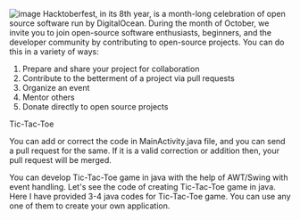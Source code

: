 ![image](https://user-images.githubusercontent.com/91856773/135779323-4d179913-6b9c-4745-9465-be2ed89ed258.png)
Hacktoberfest, in its 8th year, is a month-long celebration of open source software run by DigitalOcean. During the month of October, we invite you to join open-source software enthusiasts, beginners, and the developer community by contributing to open-source projects. You can do this in a variety of ways:

1. Prepare and share your project for collaboration
2. Contribute to the betterment of a project via pull requests
3. Organize an event
4. Mentor others
5. Donate directly to open source projects

Tic-Tac-Toe

You can add or correct the code in MainActivity.java file, and you can send a pull request for the same. If it is a valid correction or addition then, your pull request will be merged.

You can develop Tic-Tac-Toe game in java with the help of AWT/Swing with event handling. Let's see the code of creating Tic-Tac-Toe game in java. Here I have provided 3-4 java codes for Tic-Tac-Toe game. You can use any one of them to create your own application.
